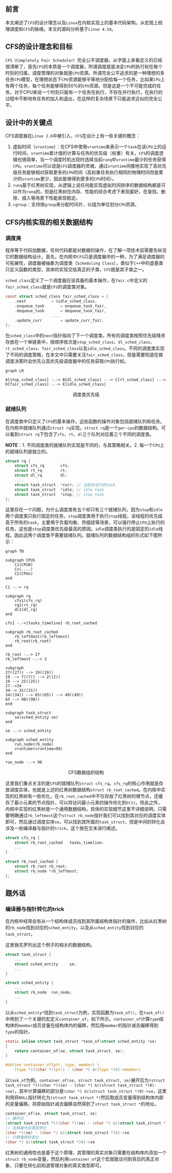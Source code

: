 <!-- 设计理念与代码架构 -->
## 前言

本文阐述了`CFS`的设计理念以及`Linux`在内核实现上的基本代码架构，从宏观上梳理调度和`CFS`的脉络。本文的源码分析基于`Linux 4.19`。

## CFS的设计理念和目标

`CFS（Completely Fair Scheduler）`完全公平调度器，从字面上来看定义的已经很清晰了，首先`CFS`的本质是一个调度器，所谓调度就是决定`CPU`的执行权在每个时刻的归属，调度管理的对象就是`CPU`资源。所谓完全公平追求的是一种理想的多任务`CPU`模型，在理想状态下`CPU`资源能够平等地分配给每一个任务，比如某`CPU`上有两个任务，每个任务能够得到50%的`CPU`资源。但是这是一个不可能完成的任务，对于CPU来说一个时刻只能有一个任务在执行，不存在并行执行，在执行的过程中不断地有任务的加入和退出，在这样的复杂场景下只能追求近似的完全公平。

## 设计中的关键点

CFS调度器在`Linux 2.6`中被引入，`CFS`在设计上有一些关键的概念：
1. 虚拟时间（`vruntime`）：在CFS中使用`vruntime`来表示一个`task`在该`CPU`上的运行时间，`vruntime`累计值的计算与任务的优先级（权重）有关。`CFS`的调度逻辑也很简单，当一个调度时机出现时选择当前`runq`中`vruntime`最少的任务获得`CPU`。`vruntime`可以说是`CFS`调度器的灵魂，通过`vruntime`间接地实现了高优先级任务能够相对获取更多的`CPU`时间（高权重任务执行相同的物理时间但是累计的`vruntime`更少，因此能够得到更多的`CPU`时间）。
2. `runq`基于红黑树实现，从逻辑上说任何能实现虚拟时间排序的数据结构都是可以作为`runq`的，但是红黑树在内存、性能的综合考虑下表现最好，在查找、删除、插入等场景下性能表现稳定。
3. `cgroup`：支持按`group`来分配时间片，以组为单位划分`CPU`资源。

## CFS内核实现的相关数据结构

### 调度类

程序等于代码加数据，任何代码都是对数据的操作，在了解一项技术前需要先纵览它的数据结构设计。首先，在内核中`CFS`只是调度器中的一种，为了满足调度器的可拓展性，调度器被抽象为调度类（`Scheduling Class`），类似于`C++`中的虚基类只定义函数的类型，具体的实现交给真正的子类，`CFS`就是其子类之一。

`sched_class`定义了一个调度器应该具备的基本操作，在`fair.c`中定义的`fair_sched_class`就是`CFS`的调度类对象。

```c
const struct sched_class fair_sched_class = {
    .next			= &idle_sched_class,
    .enqueue_task		= enqueue_task_fair,
    .dequeue_task		= dequeue_task_fair,
                    ....
    .update_curr		= update_curr_fair,
};
```

在`sched_class`中的`next`指针指向了下一个调度类，所有的调度类按照优先级降序存放在一个单链表中，按顺序依次是`stop_sched_class`、`dl_sched_class`、`rt_sched_class`、`fair_sched_class`以及`idle_sched_class`。不同的调度类实现了不同的调度策略，在本文中只需要关注`fair_sched_class`，但是需要知道在做调度决策时会优先让高优先级调度器中的任务获取`CPU`执行权。

```mermaid
graph LR

A[stop_sched_class] -.-> B[dl_sched_class] -.-> C[rt_sched_class] -.-> D[fair_sched_class] -.-> E[idle_sched_class]
```

<center>调度类优先级</center>

### 就绪队列

在调度类中只定义了`CFS`的基本操作，这些函数的操作对象包括就绪队列和任务。在内核中就绪队列通过`struct rq`实现。`struct rq`是一个`per-cpu`的数据结构，可以看到`struct rq`下包含了`cfs`、`rt`、`dl`三个队列对应着三个不同的调度类。

**NOTE**：1. 不同调度类的就绪队列实现是不同的，与其策略相关。2. 每一个`CPU`上的就绪队列是独立的。

```c
struct rq {
    struct cfs_rq		cfs;
    struct rt_rq		rt;
    struct dl_rq		dl;
    ....
    struct task_struct	*curr; // 当前在运行的task
    struct task_struct	*idle; // idle task
    struct task_struct	*stop; // stop task	
};
```

这里存在一个问题，为什么调度类有五个却只有三个就绪队列，因为`stop`和`idle`两个调度类只执行固定的任务，`stop`调度类用于执行`stop`线程，该线程的优先级高于所有的`task`，主要用于负载均衡、热插拔等场景，可以强行停止`CPU`上执行的任务，这也是`stop`调度类优先级最高的原因。`idle`调度类执行的是固定的`idle`线程。因此这两个调度类不需要就绪队列。就绪队列的数据结构组织形式如下图所示：

```mermaid
graph TB

subgraph CPUS
    C1(CPU0)
    Cx(....)
    C2(CPUn)
end

C1 -.-> rq

subgraph rq
    cfs1(cfs_rq)
    rq1(rt_rq)
    dl1(dl_rq)
end

cfs1 -.->|tasks_timeline| rb_root_cached

subgraph rb_root_cached
    rb_leftmost(rb_leftmost) 
    rb_root(rb_root) 
end

rb_root -.-> 27
rb_leftmost -.-> 2

subgraph  
27((27)) --> 19((19))
19 --> 7((7)) --> 2((2))
19 --> 25((25))
27-->34
34--> 31((31))
34((34)) --> 65((65)) --> 49((49)) 
65 --> 98((98))
end

subgraph task_struct
    se(sched_entity se)
end

se -.-> sched_entity

subgraph sched_entity
    run_node(rb_node)
    vruntime(vruntime=98)
end

run_node -.-> 98
```
<center>CFS数据组织结构</center>

这里我们重点关注的是`CFS`的就绪队列`struct cfs_rq`。`cfs_rq`的核心作用就是存放调度实体，也就是上述的红黑树数据结构`struct rb_root_cached`。在内核中实现的红黑树有一些优化，在`rb_root_cached`中不仅存放了红黑树的根节点，还缓存了最小元素的节点指针，可以将访问最小元素的操作优化到`O(1)`。除此之外，内核中实现的红黑树是一个通用数据结构，具体的实现细节这里不详细说明，只需要明确通过`rb_leftmost`这个`struct rb_node`指针我们可以找到其对应的调度实体即可，然后通过调度实体`se`，可以找到其所属的`task_struct`，但是中间的转化会涉及一些编译器与指针的`trick`，这个放在文末进行阐述。

```c
struct cfs_rq {
    struct rb_root_cached	tasks_timeline;
    ...
}

struct rb_root_cached {
    struct rb_root rb_root;
    struct rb_node *rb_leftmost;
};
```

## 题外话

### 编译器与指针转化的trick

在内核中经常会有从一个结构体成员找到其所属结构体指针的操作，比如从红黑树的`rb_node`找到对应的`sched_entity`，以及从`sched_entity`找到对应的`task_struct`。

这里我先罗列出这个例子的相关的数据结构。
```c
struct task_struct {
    ...
    struct sched_entity		se;
    ...
}

struct sched_entity {
    ...
    struct rb_node	run_node;
    ...
}
```

以从`sched_entity*`找到`task_struct`为例，实现函数为`task_of()`，在`task_of()`中用到了一个关键的宏定义`container_of`，如下所示。`container_of`计算`type`结构体的`member`成员变量在结构体内的偏移，然后用`member`的指针减去偏移得到`type`的指针。
```c
static inline struct task_struct *task_of(struct sched_entity *se)
{
	return container_of(se, struct task_struct, se);
}

#define container_of(ptr, type, member) \
    (type *)((char *)(ptr) - (char *) &((type *)0)->member)
```

以`task_of`为例。`container_of(se, struct task_struct, se)`展开后为`(struct task_struct *)((char *)(se) - (char *) &((struct task_struct *)0)->se)`，其中计算偏移的部分是`(char *) &((struct task_struct *)0)->se`，这里利用将`NULL`指针转化为`(struct task_struct *)`然后取成员变量得到结构体内部的变量偏移。将原始指针减去偏移自然得到了`struct task_struct *`的地址。
```c
container_of(se, struct task_struct, se)
// 展开后
(struct task_struct *)((char *)(se) - (char *) &((struct task_struct *)0)->se)
// 去掉最外层类型转化
(char *)(se) - (char *) &((struct task_struct *)0)->se
// 计算偏移的部分
(char *) &((struct task_struct *)0)->se
```

红黑树的通用性也是基于这个原理，其管理的真实对象只需要在结构体内添加一个`struct rb_node`变量，然后利用`container_of`这个宏就能访问到背后的真正对象，只要在转化前知道管理对象的真实类型即可。